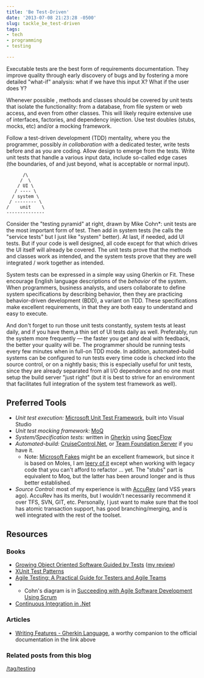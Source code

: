 ```yaml
---
title: 'Be Test-Driven'
date: '2013-07-08 21:23:28 -0500'
slug: tackle_be_test-driven
tags:
- tech
- programming
- testing

---
```


Executable tests are the best form of requirements documentation. They improve
quality through early discovery of bugs and by fostering a more detailed
"what-if" analysis: what if we have this input X? What if the user does Y?

<!-- truncate -->

Whenever possible , methods and classes should be covered by unit tests that
isolate the functionality: from a database, from file system or web access, and
even from other classes. This will likely require extensive use of interfaces,
factories, and dependency injection. Use test doubles (stubs, mocks, etc) and/or
a mocking framework.

Follow a test-driven development (TDD) mentality, where you the programmer,
possibly _in collaboration with_ a dedicated tester, write tests before and as
you are coding. Allow design to emerge from the tests. Write unit tests that
handle a various input data, include so-called edge cases (the boundaries, of
and just beyond, what is acceptable or normal input).

```none
      /\
     /  \
    / UI \
   / ---- \
  / system \
 / -------- \
/    unit    \
--------------
```

Consider the "testing pyramid" at right, drawn by Mike Cohn*: unit tests are the
most important form of test. Then add in system tests (he calls the "service
tests" but I just like "system" better). At last, if needed, add UI tests. But
if your code is well designed, all code except for that which drives the UI
itself will already be covered. The unit tests prove that the methods and
classes work as intended, and the system tests prove that they are well
integrated / work together as intended.

System tests can be expressed in a simple way using Gherkin or Fit. These
encourage English language descriptions of the _behavior_ of the system. When
programmers, business analysts, and users collaborate to define system
specifications by describing behavior, then they are practicing behavior-driven
development (BDD), a variant on TDD. These specifications make excellent
requirements, in that they are both easy to understand and easy to execute.

And don't forget to run those unit tests constantly, system tests at least
daily, and if you have them,a thin set of UI tests daily as well. Preferably,
run the system more frequently &mdash; the faster you get and deal with
feedback, the better your quality will be. The programmer should be running
tests every few minutes when in full-on TDD mode. In addition, automated-build
systems can be configured to run tests every time code is checked into the
source control, or on a nightly basis; this is especially useful for unit tests,
since they are already separated from all I/O dependence and no one must setup
the build server "just right" (but it is best to strive for an environment that
facilitates full integration of the system test framework as well).

## Preferred Tools

* _Unit test execution:_ [Microsoft Unit Test Framework](http://msdn.microsoft.com/en-us/library/dd264975.aspx), built into Visual Studio
* _Unit test mocking framework:_ [MoQ](http://code.google.com/p/moq/)
* _System/Specification tests:_ written in [Gherkin](https://github.com/cucumber/cucumber/wiki/Gherkin) using [SpecFlow](http://www.specflow.org/specflownew/)
* _Automated-build:_ [CruiseControl.Net](http://www.cruisecontrolnet.org/), or [Team Foundation Server](http://msdn.microsoft.com/en-us/magazine/jj721597.aspx) if you have it.
  * Note: [Microsoft Fakes](http://msdn.microsoft.com/en-us/library/hh549175.aspx) might be an excellent framework, but since it is based on Moles, I am [leery of it](/archive/2012/04/moles-no-longer-fit-for-unit-tests.html) except when working with legacy code that you can't afford to refactor &hellip; yet. The "stubs" part is equivalent to Moq, but the latter has been around longer and is thus better established.
* _Source Control:_ most of my experience is with [AccuRev](http://www.accurev.com/) (and VSS years ago). AccuRev has its merits, but I wouldn't necessarily recommend it over TFS, SVN, GIT, etc. Personally, I just want to make sure that the tool has atomic transaction support, has good branching/merging, and is well integrated with the rest of the toolset.

## Resources

### Books

* [Growing Object Oriented Software Guided by Tests](http://www.growing-object-oriented-software.com/) ([my review](/archive/2012/05/review-growing-object-oriented-software-guided-by-tests.html))
* [XUnit Test Patterns](http://xunitpatterns.com/)
* [Agile Testing: A Practical Guide for Testers and Agile Teams](http://www.agiletester.ca/)
* * Cohn's diagram is in [Succeeding with Agile Software Development Using Scrum](http://www.succeedingwithagile.com/)
* [Continuous Integration in .Net](http://www.manning.com/kawalerowicz/)

### Articles

* [Writing Features - Gherkin Language](http://docs.behat.org/guides/1.gherkin.html), a worthy companion to the official documentation in the link above

### Related posts from this blog

[/tag/testing](/tag/testing)
